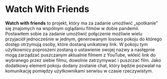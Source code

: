 # Watch With Friends
**Watch with friends** to projekt, który ma za zadanie umożliwić „spotkanie” się znajomych na wspólnym oglądaniu filmów w dobie pandemii. Postawiłem sobie za zadanie umożliwić połączenie możliwie wielu przyjaciół jednocześnie w jednym, generowanym losowo pokoju do którego dostęp otrzymują osoby, które dostaną unikatowy link. W pokoju tym użytkownicy poproszeni zostaną o ustawienie swojej nazwy a następnie mogą zarządzać puszczanym aktualnie filmem z YouTube, wkleić link do wybranego przez siebie filmu, dowolnie zatrzymywać i puszczać film. Jako dodatkowy element pokoju dodany zostanie chat, który będzie pozwalał na komunikację pomiędzy użytkownikami serwisu w czasie rzeczywistym.
